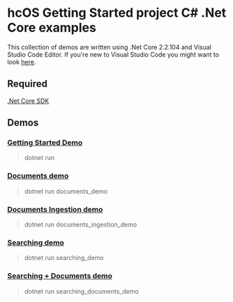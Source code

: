 # hcOS Getting Started project C# .Net Core examples

This collection of demos are written using .Net Core 2.2.104 and Visual Studio Code Editor. If you're new to Visual Studio Code you might want to look [here](VSCodeSetup.md).

## Required

[.Net Core SDK](https://dotnet.microsoft.com/download)

## Demos

### [Getting Started Demo](./GettingStartedDemo.cs)

> dotnet run

### [Documents demo](./documents/DocumentsDemo.cs)

> dotnet run documents_demo

### [Documents Ingestion demo](./documents/DocumentsIngestionDemo.cs)

> dotnet run documents_ingestion_demo

### [Searching demo](./searching/SearchingDemo.cs)

> dotnet run searching_demo

### [Searching + Documents demo](./searching/SearchingDocumentsDemo.cs)

> dotnet run searching_documents_demo
